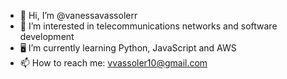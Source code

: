- 👋 Hi, I’m @vanessavassolerr
- 📡 I’m interested in telecommunications networks and software development
- 🖥️ I’m currently learning Python, JavaScript and AWS
- 📫 How to reach me: vvassoler10@gmail.com
